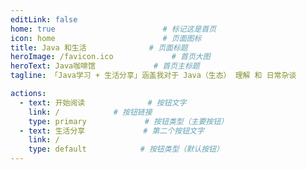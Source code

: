 ```yaml
---
editLink: false
home: true                        # 标记这是首页
icon: home                        # 页面图标
title: Java 和生活              # 页面标题
heroImage: /favicon.ico             # 首页大图
heroText: Java咖啡馆             # 首页主标题
tagline: 「Java学习 + 生活分享」涵盖我对于 Java（生态） 理解 和 日常杂谈

actions:
  - text: 开始阅读              # 按钮文字
    link: /            # 按钮链接
    type: primary             # 按钮类型（主要按钮）
  - text: 生活分享             # 第二个按钮文字
    link: /
    type: default            # 按钮类型（默认按钮）
---
```

